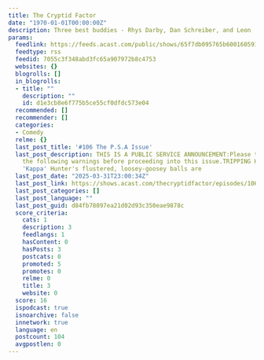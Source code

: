 ```yaml
---
title: The Cryptid Factor
date: "1970-01-01T00:00:00Z"
description: Three best buddies - Rhys Darby, Dan Schreiber, and Leon 'Buttons' Kirkbeck bring you The Cryptid Factor 
params:
  feedlink: https://feeds.acast.com/public/shows/65f7db095765b60016059179
  feedtype: rss
  feedid: 7055c3f348abd3fc65a907972b8c4753
  websites: {}
  blogrolls: []
  in_blogrolls:
  - title: ""
    description: ""
    id: d1e3cb8e6f775b5ce55cf0dfdc573e04
  recommended: []
  recommender: []
  categories:
  - Comedy
  relme: {}
  last_post_title: '#106 The P.S.A Issue'
  last_post_description: THIS IS A PUBLIC SERVICE ANNOUNCEMENT:Please take note of
    the following warnings before proceeding into this issue.TRIPPING HAZARD! Legendary
    'Kappa' Hunter's flustered, loosey-goosey balls are
  last_post_date: "2025-03-31T23:00:34Z"
  last_post_link: https://shows.acast.com/thecryptidfactor/episodes/106-the-psa-issue
  last_post_categories: []
  last_post_language: ""
  last_post_guid: d84fb78097ea21d02d93c350eae9878c
  score_criteria:
    cats: 1
    description: 3
    feedlangs: 1
    hasContent: 0
    hasPosts: 3
    postcats: 0
    promoted: 5
    promotes: 0
    relme: 0
    title: 3
    website: 0
  score: 16
  ispodcast: true
  isnoarchive: false
  innetwork: true
  language: en
  postcount: 104
  avgpostlen: 0
---
```

